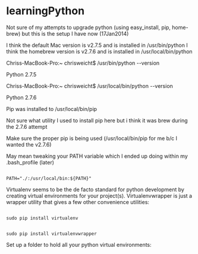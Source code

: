 learningPython
==============

Not sure of my attempts to upgrade python (using easy_install, pip, home-brew) but this is the setup I have now (17Jan2014)

I think the default Mac version is v2.7.5 and is installed in /usr/bin/python
I think the homebrew version is v2.7.6 and is installed in /usr/local/bin/python

Chriss-MacBook-Pro:~ chrisweicht$ /usr/bin/python --version

Python 2.7.5

Chriss-MacBook-Pro:~ chrisweicht$ /usr/local/bin/python --version

Python 2.7.6

Pip was installed to /usr/local/bin/pip

Not sure what utility I used to install pip here but i think it was brew during the 2.7.6 attempt

Make sure the proper pip is being used (/usr/local/bin/pip for me b/c I wanted the v2.7.6)

May mean tweaking your PATH variable which I ended up doing within my .bash_profile (later)

<code>
PATH="./:/usr/local/bin:${PATH}"
</code>


Virtualenv seems to be the de facto standard for python development by creating virtual environments for your project(s).  Virtualenvwrapper is just a wrapper utility that gives a few other convenience utilities:

<code>
sudo pip install virtualenv

sudo pip install virtualenvwrapper
</code>

Set up a folder to hold all your python virtual environments:

<code>
mkdir ~/Envs
</code>

(can be wherever you want them, but this will be where virtualenv operates from)

In your .bash_profile, set some env variables and fix the PATH variable (if you want to use a diff python than the default one with OSX):

<code>
PATH="./:/usr/local/bin:${PATH}"
</code>

<code>
export PATH
</code>

<code>
export WORKON_HOME=~/Envs
</code>

<code>
export VIRTUALENVWRAPPER_PYTHON=/usr/local/bin/python
</code>

<code>
export VIRTUALENVWRAPPER_VIRTUALENV=/usr/local/bin/virtualenv
</code>

<code>
source /usr/local/bin/virtualenvwrapper.sh
</code>

###

After making those changes to your .bash_profile, you will need to 'source' it so those vars take effect immediately.

Now when you want to create a new python project:

<code>
mkvirtualenv <name of project>
</code>

This will create the project under your ~/Envs/ folder and "activate" it.  You should/may see your project name prepended to your command line

To work on an existing python project:

<code>
workon <name of project>
</code>

This is a wrapper for the ‘activate’ process if you were just using virtualenv (ie. source <project>/bin/activate)

While working on a project, all pip install commands will be local to that project:

<code>
pip install flask
</code>

Will only install it to the project structure, not globally

To output a dependencies file (aka “requirements”):

<code>
pip freeze > requirements.txt
</code>

Note you need to be working on a project when you run this (meaning you used ‘workon’ or the underlying ‘activate’ to make the project active)

To create a new project with a given requirements file:

<code>
pip install -r requirements.txt
</code>

Assuming your reqs file is named “requirements.txt” and is in that dir

To quit working on the project:

<code>
deactivate
</code>

To completely remove the project:

<code>
rmvirtualenv <name of project>
</code>

List all of the environments.

<code>
lsvirtualenv
</code>

Navigate into the directory of the currently activated virtual environment, so you can browse its site-packages, for example.

<code>
cdvirtualenv
</code>

Like the above, but directly into site-packages directory.

<code>
cdsitepackages
</code>

Shows contents of site-packages directory.

<code>
lssitepackages
</code>


